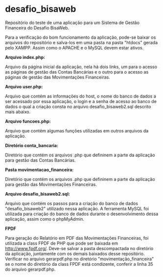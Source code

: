 # desafio_bisaweb

Repositório do teste de uma aplicação para um Sistema de Gestão Financeira do Desafio BisaWeb.

Para a verificação do bom funcionamento da aplicação, pode-se baixar os arquivos do repositório e salva-los em uma pasta na pasta "htdocs" gerada pelo XAMPP. Assim como o APACHE e o MySQL devem estar ativos.

**Arquivo index.php:**

Arquivo da página inicial da aplicação, nela há dois links, um para o acesso as páginas de gestão das Contas Bancárias e o outro para o acesso as páginas de gestão das Movimentações Financeiras.

**Arquivo user.php:**

Arquivo que contém as informações do host, o nome do banco de dados a ser acessado por essa aplicação, o login e a senha de acesso ao banco de dados o qual a criação consta no arquivo desafio_bisaweb2.sql descrito mais abaixo.

**Arquivo funcoes.php:**

Arquivo que contém algumas funções utilizadas em outros arquivos da aplicação.

**Diretório conta_bancaria:**

Diretório que contém os arquivos .php que defininem a parte da aplicação para gestão das Contas Bancárias.

**Pasta movimentacao_financeira:**

Diretório que contém os arquivos .php que defininem a parte da aplicação para gestão das Movimentações Financeiras.

**Arquivo desafio_bisaweb2.sql:**

Arquivo que contém os passos para a criação do banco de dados "desafio_bisaweb2" utilizado nessa aplicação. A ferramenta MySQL foi utilizada para criação do banco de dados durante o desenvolvimento dessa aplicação, assim como o phpMyAdmin.

**FPDF**

Para geração do Relatório em PDF das Movimentações Financeiras, foi utilizada a class FPDF de PHP que pode ser baixada em http://www.fpdf.org/. Deve-se salvar a pasta descompactada no diretório da aplicação, juntamente com os demais baixados desse repositório. Verificar no arquivo gerarpdf.php no diretório "movimentação_financeira" se o nome do diretório da class FPDF está condizente, conferir a linha 35 do arquivo gerarpdf.php. 
